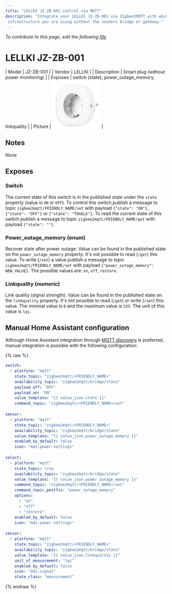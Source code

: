 ```yaml
---
title: "LELLKI JZ-ZB-001 control via MQTT"
description: "Integrate your LELLKI JZ-ZB-001 via Zigbee2MQTT with whatever smart home
 infrastructure you are using without the vendors bridge or gateway."
---
```


*To contribute to this page, edit the following
[file](https://github.com/Koenkk/zigbee2mqtt.io/blob/master/docs/devices/JZ-ZB-001.md)*

# LELLKI JZ-ZB-001

| Model | JZ-ZB-001  |
| Vendor  | LELLKI  |
| Description | Smart plug (without power monitoring) |
| Exposes | switch (state), power_outage_memory, linkquality |
| Picture | ![LELLKI JZ-ZB-001](../images/devices/JZ-ZB-001.jpg) |

## Notes

None


## Exposes

### Switch 
The current state of this switch is in the published state under the `state` property (value is `ON` or `OFF`).
To control this switch publish a message to topic `zigbee2mqtt/FRIENDLY_NAME/set` with payload `{"state": "ON"}`, `{"state": "OFF"}` or `{"state": "TOGGLE"}`.
To read the current state of this switch publish a message to topic `zigbee2mqtt/FRIENDLY_NAME/get` with payload `{"state": ""}`.

### Power_outage_memory (enum)
Recover state after power outage.
Value can be found in the published state on the `power_outage_memory` property.
It's not possible to read (`/get`) this value.
To write (`/set`) a value publish a message to topic `zigbee2mqtt/FRIENDLY_NAME/set` with payload `{"power_outage_memory": NEW_VALUE}`.
The possible values are: `on`, `off`, `restore`.

### Linkquality (numeric)
Link quality (signal strength).
Value can be found in the published state on the `linkquality` property.
It's not possible to read (`/get`) or write (`/set`) this value.
The minimal value is `0` and the maximum value is `255`.
The unit of this value is `lqi`.

## Manual Home Assistant configuration
Although Home Assistant integration through [MQTT discovery](../integration/home_assistant) is preferred,
manual integration is possible with the following configuration:


{% raw %}
```yaml
switch:
  - platform: "mqtt"
    state_topic: "zigbee2mqtt/<FRIENDLY_NAME>"
    availability_topic: "zigbee2mqtt/bridge/state"
    payload_off: "OFF"
    payload_on: "ON"
    value_template: "{{ value_json.state }}"
    command_topic: "zigbee2mqtt/<FRIENDLY_NAME>/set"

sensor:
  - platform: "mqtt"
    state_topic: "zigbee2mqtt/<FRIENDLY_NAME>"
    availability_topic: "zigbee2mqtt/bridge/state"
    value_template: "{{ value_json.power_outage_memory }}"
    enabled_by_default: false
    icon: "mdi:power-settings"

select:
  - platform: "mqtt"
    state_topic: true
    availability_topic: "zigbee2mqtt/bridge/state"
    value_template: "{{ value_json.power_outage_memory }}"
    command_topic: "zigbee2mqtt/<FRIENDLY_NAME>/set"
    command_topic_postfix: "power_outage_memory"
    options: 
      - "on"
      - "off"
      - "restore"
    enabled_by_default: false
    icon: "mdi:power-settings"

sensor:
  - platform: "mqtt"
    state_topic: "zigbee2mqtt/<FRIENDLY_NAME>"
    availability_topic: "zigbee2mqtt/bridge/state"
    value_template: "{{ value_json.linkquality }}"
    unit_of_measurement: "lqi"
    enabled_by_default: false
    icon: "mdi:signal"
    state_class: "measurement"
```
{% endraw %}


